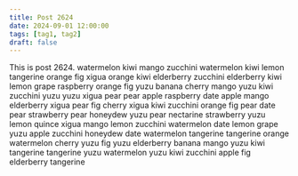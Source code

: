 ```yaml
---
title: Post 2624
date: 2024-09-01 12:00:00
tags: [tag1, tag2]
draft: false
---
```

This is post 2624.
watermelon
kiwi
mango
zucchini
watermelon
kiwi
lemon
tangerine
orange
fig
xigua
orange
kiwi
elderberry
zucchini
elderberry
kiwi
lemon
grape
raspberry
orange
fig
yuzu
banana
cherry
mango
yuzu
kiwi
zucchini
yuzu
yuzu
xigua
pear
pear
apple
raspberry
date
apple
mango
elderberry
xigua
pear
fig
cherry
xigua
kiwi
zucchini
orange
fig
pear
date
pear
strawberry
pear
honeydew
yuzu
pear
nectarine
strawberry
yuzu
lemon
quince
xigua
mango
lemon
zucchini
watermelon
date
lemon
grape
yuzu
apple
zucchini
honeydew
date
watermelon
tangerine
tangerine
orange
watermelon
cherry
yuzu
fig
yuzu
elderberry
banana
mango
yuzu
kiwi
tangerine
tangerine
yuzu
watermelon
yuzu
kiwi
zucchini
apple
fig
elderberry
tangerine
